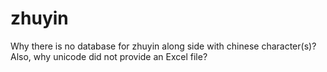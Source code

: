 # zhuyin
Why there is no database for zhuyin along side with chinese character(s)?
Also, why unicode did not provide an Excel file?
